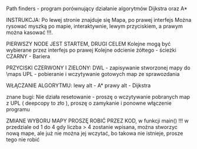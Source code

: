 Path finders - program porównujący działanie algorytmów Dijkstra oraz A*

INSTRUKCJA:
Po lewej stronie znajduje się Mapa, po prawej interfejs
Można rysować myszką po mapie, interaktywnie, lewym przyciskiem, a prawym można kasować !!!.

PIERWSZY NODE JEST STARTEM, DRUGI CELEM
Kolejne mogą być wybierane przez interfejs po prawej
Kolejne odcienie żółtego - ścieżki
CZARNY - Bariera


PRZYCISKI CZERWONY I ZIELONY:
DWL - zapisywanie stworzonej mapy do \maps
UPL - pobieranie i wczytywanie gotowych map ze sprawozdania

WŁĄCZANIE ALGORYTMU:
lewy alt - A*
prawy alt - Dijkstra

znane bugi:
Nie działa resetowanie - proszę o wczytywanie pobranych map z UPL ( deepcopy to zło ), proszę o zamykanie i ponowne włączenie programu

ZMIANE WYBORU MAPY PROSZĘ ROBIĆ PRZEZ KOD, w funkcji main() !!! w przedziale od 1 do 4
gdy liczba > 4 zostanie wpisana, można stworzyc nową mape, ale już nie można jej wczytać, bo takowa nie istnieje, prosze tego nie robić
